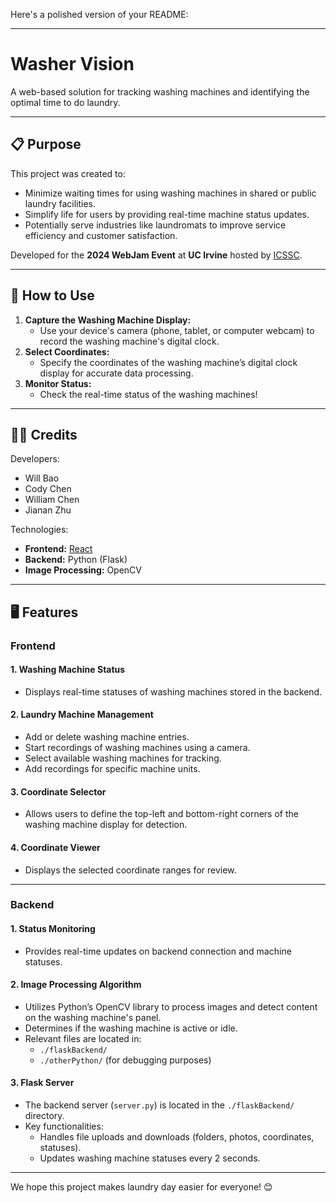 Here's a polished version of your README:

---

# Washer Vision

A web-based solution for tracking washing machines and identifying the optimal time to do laundry.

---

## 📋 **Purpose**
This project was created to:
- Minimize waiting times for using washing machines in shared or public laundry facilities.
- Simplify life for users by providing real-time machine status updates.
- Potentially serve industries like laundromats to improve service efficiency and customer satisfaction.

Developed for the **2024 WebJam Event** at **UC Irvine** hosted by [ICSSC](https://studentcouncil.ics.uci.edu/).

---

## 🚀 **How to Use**
1. **Capture the Washing Machine Display:**
   - Use your device's camera (phone, tablet, or computer webcam) to record the washing machine's digital clock.
2. **Select Coordinates:**
   - Specify the coordinates of the washing machine’s digital clock display for accurate data processing.
3. **Monitor Status:**
   - Check the real-time status of the washing machines!

---

## 👨‍💻 **Credits**
Developers:
- Will Bao  
- Cody Chen  
- William Chen  
- Jianan Zhu  

Technologies:
- **Frontend:** [React](https://react.dev/)  
- **Backend:** Python (Flask)  
- **Image Processing:** OpenCV  

---

## 🖥️ **Features**

### **Frontend**
#### **1. Washing Machine Status**
- Displays real-time statuses of washing machines stored in the backend.

#### **2. Laundry Machine Management**
- Add or delete washing machine entries.
- Start recordings of washing machines using a camera.
- Select available washing machines for tracking.
- Add recordings for specific machine units.

#### **3. Coordinate Selector**
- Allows users to define the top-left and bottom-right corners of the washing machine display for detection.

#### **4. Coordinate Viewer**
- Displays the selected coordinate ranges for review.

---

### **Backend**
#### **1. Status Monitoring**
- Provides real-time updates on backend connection and machine statuses.

#### **2. Image Processing Algorithm**
- Utilizes Python’s OpenCV library to process images and detect content on the washing machine's panel.
- Determines if the washing machine is active or idle.
- Relevant files are located in:
  - `./flaskBackend/`
  - `./otherPython/` (for debugging purposes)

#### **3. Flask Server**
- The backend server (`server.py`) is located in the `./flaskBackend/` directory.
- Key functionalities:
  - Handles file uploads and downloads (folders, photos, coordinates, statuses).
  - Updates washing machine statuses every 2 seconds.

---

We hope this project makes laundry day easier for everyone! 😊
